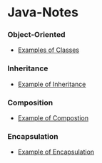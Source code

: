 # Java-Notes

### Object-Oriented
  - [Examples of Classes](https://github.com/Charles2005/Java-Notes/tree/master/ExampleOfClasses)
  
### Inheritance
  - [Example of Inheritance](https://github.com/Charles2005/Java-Notes/tree/master/Inheritance)

### Composition
  - [Example of Compostion](https://github.com/Charles2005/Java-Notes/tree/master/Compostion)

### Encapsulation
  - [Example of Encapsulation](https://github.com/Charles2005/Java-Notes/tree/master/Encapsulation)
